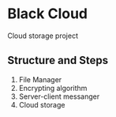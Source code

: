 # Black Cloud #

Cloud storage project

## Structure and Steps

1) File Manager
2) Encrypting algorithm
3) Server-client messanger
4) Cloud storage
